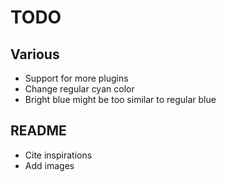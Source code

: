 # TODO

## Various

* Support for more plugins
* Change regular cyan color
* Bright blue might be too similar to regular blue

## README
* Cite inspirations
* Add images

